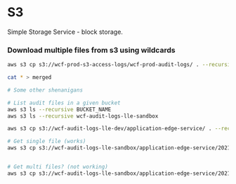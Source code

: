 # S3

Simple Storage Service - block storage.

### Download multiple files from s3 using wildcards

```bash
aws s3 cp s3://wcf-prod-s3-access-logs/wcf-prod-audit-logs/ . --recursive --exclude "*" --include "2020-02-13-20*"

cat * > merged
```

```bash
# Some other shenanigans

# List audit files in a given bucket
aws s3 ls --recursive BUCKET_NAME
aws s3 ls --recursive wcf-audit-logs-lle-sandbox

aws s3 cp s3://wcf-audit-logs-lle-dev/application-edge-service/ . --recursive --exclude "*" --include "*2021/03/29/19*"

# Get single file (works)
aws s3 cp s3://wcf-audit-logs-lle-sandbox/application-edge-service/2021/03/29/20/in/query/POST/response_1617049585498304302 - | jq


# Get multi files? (not working)
aws s3 cp s3://wcf-audit-logs-lle-sandbox/application-edge-service/2021/03/29/20/ --recursive - | jq
```
